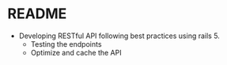 # README
- Developing RESTful API following best practices using rails 5.
    * Testing the endpoints
    * Optimize and cache the API 
